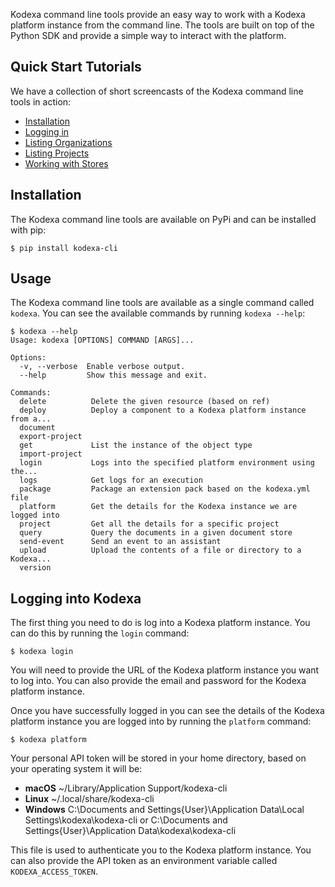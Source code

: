 Kodexa command line tools provide an easy way to work with a Kodexa platform instance from the command line. The tools
are built on top of the Python SDK and provide a simple way to interact with the platform.

## Quick Start Tutorials

We have a collection of short screencasts of the Kodexa command line tools in action:

* [Installation](tutorials/installation.md)
* [Logging in](tutorials/logging-in.md)
* [Listing Organizations](tutorials/listing-organizations.md)
* [Listing Projects](tutorials/listing-projects.md)
* [Working with Stores](tutorials/working-with-stores.md)

## Installation

The Kodexa command line tools are available on PyPi and can be installed with pip:

```shell
$ pip install kodexa-cli
```

## Usage

The Kodexa command line tools are available as a single command called `kodexa`. You can see the available commands by
running `kodexa --help`:

```shell
$ kodexa --help
Usage: kodexa [OPTIONS] COMMAND [ARGS]...

Options:
  -v, --verbose  Enable verbose output.
  --help         Show this message and exit.

Commands:
  delete          Delete the given resource (based on ref)
  deploy          Deploy a component to a Kodexa platform instance from a...
  document
  export-project
  get             List the instance of the object type
  import-project
  login           Logs into the specified platform environment using the...
  logs            Get logs for an execution
  package         Package an extension pack based on the kodexa.yml file
  platform        Get the details for the Kodexa instance we are logged into
  project         Get all the details for a specific project
  query           Query the documents in a given document store
  send-event      Send an event to an assistant
  upload          Upload the contents of a file or directory to a Kodexa...
  version
```

## Logging into Kodexa

The first thing you need to do is log into a Kodexa platform instance. You can do this by running the `login` command:

```shell
$ kodexa login
```

You will need to provide the URL of the Kodexa platform instance you want to log into. You can also provide the email
and password for the Kodexa platform instance.

Once you have successfully logged in you can see the details of the Kodexa platform instance you are logged into by
running the `platform` command:

```shell
$ kodexa platform
```

Your personal API token will be stored in your home directory, based on your operating system it will be:

* **macOS** ~/Library/Application Support/kodexa-cli
* **Linux** ~/.local/share/kodexa-cli
* **Windows** C:\Documents and Settings\{User}\Application Data\Local Settings\kodexa\kodexa-cli
or C:\Documents and Settings\{User}\Application Data\kodexa\kodexa-cli

This file is used to authenticate you to the Kodexa platform instance. You can also provide the API token as an
environment variable called `KODEXA_ACCESS_TOKEN`.

